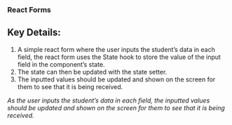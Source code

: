 ### React Forms

## Key Details:

1. A simple react form where the user inputs the student’s data in each field, the react form uses the State hook to store the value of the input field in the component’s state.
2. The state can then be updated with the state setter.
3. The inputted values should be updated and shown on the screen for them to see that it is being received.


*As the user inputs the student’s data in each field, the inputted values should be updated and shown on the screen for them to see that it is being received.*

